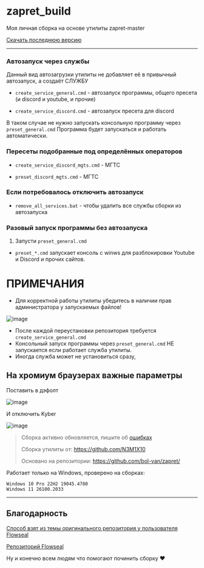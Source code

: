 # zapret_build

Моя личная сборка на основе утилиты zapret-master

[Скачать последнюю версию](https://github.com/N3M1X10/zapret_build/releases)

---

### Автозапуск через службы

Данный вид автозагрузки утилиты не добавляет её в привычный автозапуск, а создаёт СЛУЖБУ

- `create_service_general.cmd` - автозапуск программы, общего пресета (и discord и youtube, и прочие)

- `create_service_discord.cmd` - автозапуск пресета для discord


В таком случае не нужно запускать консольную программу через `preset_general.cmd`
Программа будет запускаться и работать автоматически.


### Пересеты подобранные под определённых операторов
- `create_service_discord_mgts.cmd` - МГТС

- `preset_discord_mgts.cmd` - МГТС


### Если потребовалось отключить автозапуск

- `remove_all_services.bat` - чтобы удалить все службы сборки из автозапуска


### Разовый запуск программы без автозапуска

1. Запусти `preset_general.cmd`

- `preset_*.cmd` запускает консоль с winws для разблокировки Youtube и Discord и прочих сайтов.


# ПРИМЕЧАНИЯ

- Для корректной работы утилиты убедитесь в наличии прав администратора у запускаемых файлов!

![image](https://github.com/user-attachments/assets/5d9cc6fc-aa53-4966-9fc3-87585d9d8b3c)

- После каждой переустановки репозитория требуется `create_service_general.cmd`
- Консольный запуск программы через `preset_general.cmd` НЕ запускается если работает служба утилиты.
- Иногда служба может не установиться сразу, 

## На хромиум браузерах важные параметры

Поставить в дэфолт

![image](https://github.com/user-attachments/assets/f9f5a2b4-790a-48ae-8747-0047370835c7)


И отключить Kyber

![image](https://github.com/user-attachments/assets/0f2f0c45-795e-425b-bb35-7d87b3ce5b5f)






> Сборка активно обновляется, пишите об [ошибках](https://github.com/N3M1X10/zapret_build/issues)
> 
> Сборка утилиты от: https://github.com/N3M1X10
> 
> Основано на репозитории: https://github.com/bol-van/zapret/
>

Работает только на Windows, проверено на сборках:
```
Windows 10 Pro 22H2 19045.4780
Windows 11 26100.2033
```

---

## Благодарность

[Способ взят из темы оригинального репозитория у пользователя Flowseal](https://github.com/bol-van/zapret/issues/455#issuecomment-2400503770)

[Репозиторий Flowseal](https://github.com/Flowseal/zapret-discord-youtube)

Ну и конечно всем людям что помогают починить сборку ❤
